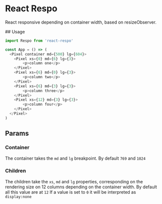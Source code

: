 # React Respo

React responsive depending on container width, based on resizeObserver.

## Usage

```js
import Respo from 'react-respo'

const App = () => (
  <Pixel container md={500} lg={604}>
	<Pixel xs={0} md={6} lg={3}>
		<p>column one</p>
	</Pixel>
	<Pixel xs={6} md={0} lg={3}>
		<p>column two</p>
	</Pixel>
	<Pixel xs={6} md={3} lg={3}>
		<p>column three</p>
	</Pixel>
	<Pixel xs={12} md={3} lg={3}>
		<p>column four</p>
	</Pixel>
  </Pixel>
)
```

## Params

### Container

The container takes the `md` and `lg` breakpoint. By default `769` and `1024`

### Children

The children take the `xs`, `md` and `lg` properties, corresponding on the rendering size on 12 columns depending on the container width. By default all this value are at `12`
If a value is set to `0` it will be interpreted as `display:none`


